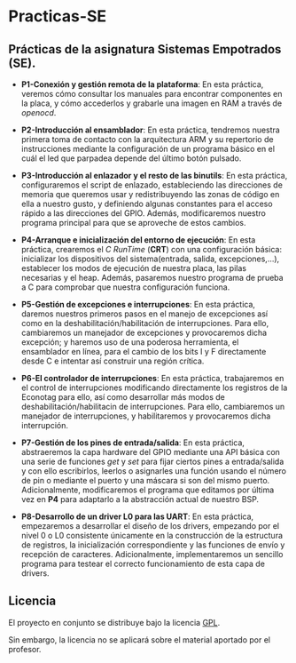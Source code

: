 Practicas-SE  
========================

Prácticas de la asignatura Sistemas Empotrados (SE).  
------------------------

- **P1-Conexión y gestión remota de la plataforma**: En esta práctica, veremos cómo consultar los manuales para encontrar componentes en la placa, y cómo accederlos y grabarle una imagen en RAM a través de *openocd*.  

- **P2-Introducción al ensamblador**: En esta práctica, tendremos nuestra primera toma de contacto con la arquitectura ARM y su repertorio de instrucciones mediante la configuración de un programa básico en el cuál el led que parpadea depende del último botón pulsado.  

- **P3-Introducción al enlazador y el resto de las binutils**: En esta práctica, configuraremos el script de enlazado, estableciendo las direcciones de memoria que queremos usar y redistribuyendo las zonas de código en ella a nuestro gusto, y definiendo algunas constantes para el acceso rápido a las direcciones del GPIO. Además, modificaremos nuestro programa principal para que se aproveche de estos cambios.  

- **P4-Arranque e inicialización del entorno de ejecución**: En esta práctica, crearemos el *C RunTime* (**CRT**) con una configuración básica: inicializar los dispositivos del sistema(entrada, salida, excepciones,...), establecer los modos de ejecución de nuestra placa, las pilas necesarias y el heap. Además, pasaremos nuestro programa de prueba a C para comprobar que nuestra configuración funciona.  

- **P5-Gestión de excepciones e interrupciones**: En esta práctica, daremos nuestros primeros pasos en el manejo de excepciones así como en la deshabilitación/habilitación de interrupciones. Para ello, cambiaremos un manejador de excepciones y provocaremos dicha excepción; y haremos uso de una poderosa herramienta, el ensamblador en línea, para el cambio de los bits I y F directamente desde C e intentar así construir una región crítica.  

- **P6-El controlador de interrupciones**: En esta práctica, trabajaremos en el control de interrupciones modificando directamente los registros de la Econotag para ello, así como desarrollar más modos de deshabilitación/habilitacin de interrupciones. Para ello, cambiaremos un manejador de interrupciones, y habilitaremos y provocaremos dicha interrupción.  

- **P7-Gestión de los pines de entrada/salida**: En esta práctica, abstraeremos la capa hardware del GPIO mediante una API básica con una serie de funciones *get* y *set* para fijar ciertos pines a entrada/salida y con ello escribirlos, leerlos o asignarles una función usando el número de pin o mediante el puerto y una máscara si son del mismo puerto. Adicionalmente, modificaremos el programa que editamos por última vez en **P4** para adaptarlo a la abstracción actual de nuestro BSP.  

- **P8-Desarrollo de un driver L0 para las UART**: En esta práctica, empezaremos a desarrollar el diseño de los drivers, empezando por el nivel 0 o L0 consistente únicamente en la construcción de la estructura de registros, la inicialización correspondiente y las funciones de envío y recepción de caracteres. Adicionalmente, implementaremos un sencillo programa para testear el correcto funcionamiento de esta capa de drivers.  

Licencia  
------------------------
El proyecto en conjunto se distribuye bajo la licencia [GPL](https://github.com/oxcar103/Practicas-SE/blob/master/LICENSE).  

Sin embargo, la licencia no se aplicará sobre el material aportado por el profesor.  

